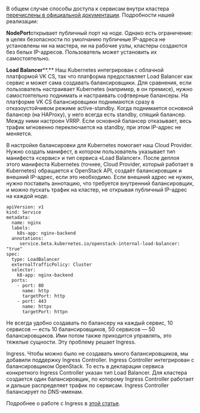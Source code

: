 В общем случае способы доступа к сервисам внутри кластера [перечислены в официальной документации](https://kubernetes.io/docs/concepts/services-networking/service/#publishing-services-service-types). Подробности нашей реализации:

**NodePort**открывает публичный порт на ноде. Однако есть ограничение: в целях безопасности по умолчанию публичные IP-адреса не установлены ни на мастера, ни на рабочие узлы, кластеры создаются без белых IP-адресов. Пользователь может установить их самостоятельно.

**Load Balancer****.** Наш Kubernetes интегрирован с облачной платформой VK CS, так что платформа предоставляет Load Balancer как сервис и может сама создавать балансировщики. Для сравнения, если пользователь настраивает Kubernetes (например, в он премисе), нужно самостоятельно поднимать и настраивать софтверные балансеры. На платформе VK CS балансировщики поднимаются сразу в отказоустойчивом режиме active-standby. Когда поднимается основной балансер (на HAProxy), у него всегда есть standby, спящий балансер. Между ними настроен VRRP. Если основной балансер отказывает, весь трафик мгновенно переключается на standby, при этом IP-адрес не меняется.

В настройке балансировки для Kubernetes помогает наш Cloud Provider. Нужно создать манифест, в котором пользователь указывает тип манифеста «сервис» и тип сервиса «Load Balancer». После деплоя этого манифеста Kubernetes (точнее, Cloud Provider, который работает в Kubernetes) обращается к OpenStack API, создаёт балансировщик и внешний IP-адрес, если это необходимо. Если внешний адрес не нужен, нужно поставить аннотацию, что требуется внутренний балансировщик, и можно пускать трафик на кластер, не открывая публичный IP-адрес на каждой ноде.

```
apiVersion: v1
kind: Service
metadata:
  name: nginx
  labels:
    k8s-app: nginx-backend
  annotations:
     service.beta.kubernetes.io/openstack-internal-load-balancer: "true"
spec:
  type: LoadBalancer
  externalTrafficPolicy: Cluster
  selector:
    k8-app: nginx-backend
  ports:
    - port: 80
      name: http
      targetPort: http
    - port: 443
      name: https
      targetPort: httpn
```

Не всегда удобно создавать по балансеру на каждый сервис, 10 сервисов — есть 10 балансировщиков, 50 сервисов — 50 балансировщиков. Ими потом также приходится управлять, это тяжелые сущности. Эту проблему решает Ingress.

Ingress. Чтобы можно было не создавать много балансировщиков, мы добавили поддержку Ingress Controller. Ingress Controller интегрирован с балансировщиком OpenStack. То есть в декларации сервиса конкретного Ingress Controller указан тип Load Balancer. Для кластера создается один балансировщик, по которому Ingress Controller работает и дальше распределяет трафик по сервисам. Ingress Controller балансирует по DNS-именам.

Подробнее о работе с Ingress в [этой статье](https://mcs.mail.ru/help/ru_RU/k8s-net/k8s-ingress).